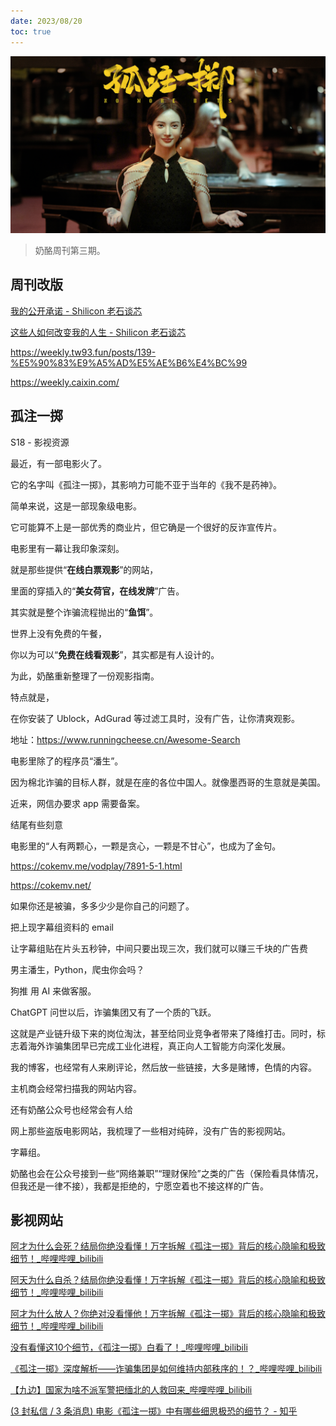 ```yaml
---
date: 2023/08/20
toc: true
---
```




<img src="assets/03-孤注一掷/W03.png" width="800" />

> 奶酪周刊第三期。













## 周刊改版







[我的公开承诺 - Shilicon 老石谈芯](https://shilicon.com/archives/281)

[这些人如何改变我的人生 - Shilicon 老石谈芯](https://shilicon.com/archives/497)



https://weekly.tw93.fun/posts/139-%E5%90%83%E9%A5%AD%E5%AE%B6%E4%BC%99

https://weekly.caixin.com/













## 孤注一掷



S18 - 影视资源



最近，有一部电影火了。

它的名字叫《孤注一掷》，其影响力可能不亚于当年的《我不是药神》。



简单来说，这是一部现象级电影。

它可能算不上是一部优秀的商业片，但它确是一个很好的反诈宣传片。

电影里有一幕让我印象深刻。



就是那些提供“**在线白票观影**”的网站，

里面的穿插入的“**美女荷官，在线发牌**”广告。

其实就是整个诈骗流程抛出的“**鱼饵**”。



世界上没有免费的午餐，

你以为可以“**免费在线看观影**”，其实都是有人设计的。

为此，奶酪重新整理了一份观影指南。



特点就是，

在你安装了 Ublock，AdGurad 等过滤工具时，没有广告，让你清爽观影。

地址：https://www.runningcheese.cn/Awesome-Search







电影里除了的程序员“潘生”。



因为棉北诈骗的目标人群，就是在座的各位中国人。就像墨西哥的生意就是美国。



近来，网信办要求 app 需要备案。



结尾有些刻意

电影里的“人有两颗心，一颗是贪心，一颗是不甘心”，也成为了金句。



https://cokemv.me/vodplay/7891-5-1.html

https://cokemv.net/





如果你还是被骗，多多少少是你自己的问题了。







把上现字幕组资料的 email 



让字幕组贴在片头五秒钟，中间只要出现三次，我们就可以赚三千块的广告费



男主潘生，Python，爬虫你会吗？





狗推 用 AI 来做客服。



ChatGPT 问世以后，诈骗集团又有了一个质的飞跃。



这就是产业链升级下来的岗位淘汰，甚至给同业竞争者带来了降维打击。同时，标志着海外诈骗集团早已完成工业化进程，真正向人工智能方向深化发展。





我的博客，也经常有人来刷评论，然后放一些链接，大多是赌博，色情的内容。

主机商会经常扫描我的网站内容。





还有奶酪公众号也经常会有人给



网上那些盗版电影网站，我梳理了一些相对纯碎，没有广告的影视网站。



字幕组。



奶酪也会在公众号接到一些“网络兼职”“理财保险”之类的广告（保险看具体情况，但我还是一律不接），我都是拒绝的，宁愿空着也不接这样的广告。









## 影视网站





















[阿才为什么会死？结局你绝没看懂！万字拆解《孤注一掷》背后的核心隐喻和极致细节！_哔哩哔哩_bilibili](https://www.bilibili.com/video/BV1oV411g718/)

[阿天为什么自杀？结局你绝没看懂！万字拆解《孤注一掷》背后的核心隐喻和极致细节！_哔哩哔哩_bilibili](https://www.bilibili.com/video/BV1TX4y1x7FC/)

[阿才为什么放人？你绝对没看懂他！万字拆解《孤注一掷》背后的核心隐喻和极致细节！_哔哩哔哩_bilibili](https://www.bilibili.com/video/BV1qN411B7Ki/)

[没有看懂这10个细节，《孤注一掷》白看了！_哔哩哔哩_bilibili](https://www.bilibili.com/video/BV1B44y1c72s/)

[《孤注一掷》深度解析——诈骗集团是如何维持内部秩序的！？_哔哩哔哩_bilibili](https://www.bilibili.com/video/BV17P411x7da/)

[【九边】国家为啥不派军警把缅北的人救回来_哔哩哔哩_bilibili](https://www.bilibili.com/video/BV1ou411n7VT/)



[(3 封私信 / 3 条消息) 电影《孤注一掷》中有哪些细思极恐的细节？ - 知乎](https://www.zhihu.com/question/615877769)








